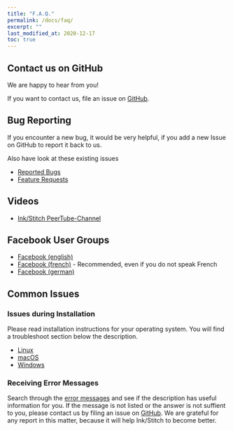 ```yaml
---
title: "F.A.Q."
permalink: /docs/faq/
excerpt: ""
last_modified_at: 2020-12-17
toc: true
---
```

## Contact us on GitHub

We are happy to hear from you!

If you want to contact us, file an issue on [GitHub](https://github.com/inkstitch/inkstitch/issues).

## Bug Reporting

If you encounter a new bug, it would be very helpful, if you add a new Issue on GitHub to report it back to us.

Also have look at these existing issues

* [Reported Bugs](https://github.com/inkstitch/inkstitch/issues?q=is%3Aissue+is%3Aopen+label%3Abug)
* [Feature Requests](https://github.com/inkstitch/inkstitch/issues?q=is%3Aissue+is%3Aopen+label%3A%22feature+request%22)

## Videos

* [Ink/Stitch PeerTube-Channel](https://www.diode.zone/a/inkstitch)

## Facebook User Groups

* [Facebook (english)](https://www.facebook.com/groups/inkstitch/)
* [Facebook (french)](https://www.facebook.com/groups/inkstitchfrance/) - Recommended, even if you do not speak French
* [Facebook (german)](https://www.facebook.com/groups/inkstitchdeutsch/)

## Common Issues

### Issues during Installation

Please read installation instructions for your operating system. You will find a troubleshoot section below the description.

* <i class="fab fa-linux"></i> [Linux](/docs/install-linux/)
* <i class="fab fa-apple"></i> [macOS](/docs/install-macos/)
* <i class="fab fa-windows"></i> [Windows](/docs/install-windows/)

### Receiving Error Messages

Search through the [error messages](/docs/error-messages) and see if the description has useful information for you. If the message is not listed or the answer is not suffient to you, please contact us by filing an issue on [GitHub](https://github.com/inkstitch/inkstitch/issues). We are grateful for any report in this matter, because it will help Ink/Stitch to become better.
